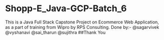 # Shopp-E_Java-GCP-Batch_6
 This is a Java Full Stack Capstone Project on Ecommerce Web Application, as a part of training from Wipro by RPS Consulting. Done by:- @sagarvivek @vyshanavi @sai_tharun @sujithra
##Thank You
